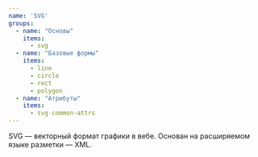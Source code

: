 ```yaml
---
name: 'SVG'
groups:
  - name: "Основы"
    items:
      - svg
  - name: "Базовые формы"
    items:
      - line
      - circle
      - rect
      - polygon
  - name: "Атрибуты"
    items:
      - svg-common-attrs
---
```


SVG — векторный формат графики в вебе. Основан на расширяемом языке разметки — XML.
